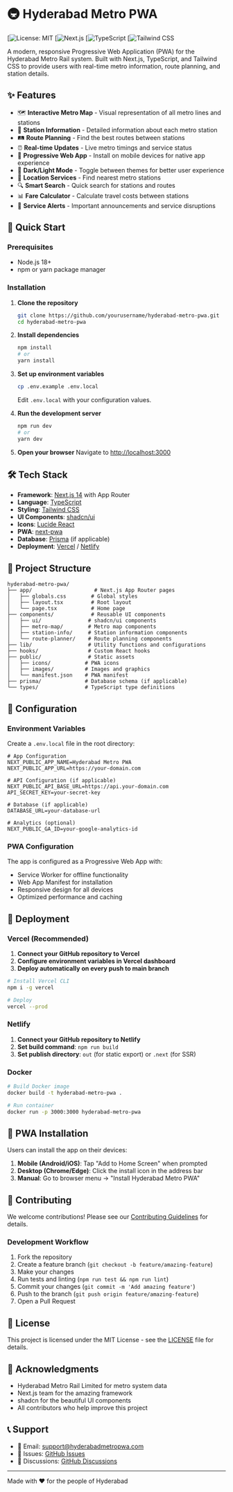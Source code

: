 
# 🚇 Hyderabad Metro PWA

[![License: MIT](https://i.ytimg.com/vi/xt4SuGd2pnY/hqdefault.jpg)
[![Next.js](https://i.ytimg.com/vi/4cgpu9L2AE8/maxresdefault.jpg)
[![TypeScript](https://i.ytimg.com/vi/uUalQbg-TGA/maxresdefault.jpg)
[![Tailwind CSS](https://i.pinimg.com/originals/d4/fe/fc/d4fefc25a38fec7c092681f86525b807.jpg)

A modern, responsive Progressive Web Application (PWA) for the Hyderabad Metro Rail system. Built with Next.js, TypeScript, and Tailwind CSS to provide users with real-time metro information, route planning, and station details.

## ✨ Features

- 🗺️ **Interactive Metro Map** - Visual representation of all metro lines and stations
- 🚉 **Station Information** - Detailed information about each metro station
- 🛤️ **Route Planning** - Find the best routes between stations
- ⏰ **Real-time Updates** - Live metro timings and service status
- 📱 **Progressive Web App** - Install on mobile devices for native app experience
- 🌙 **Dark/Light Mode** - Toggle between themes for better user experience
- 📍 **Location Services** - Find nearest metro stations
- 🔍 **Smart Search** - Quick search for stations and routes
- 📊 **Fare Calculator** - Calculate travel costs between stations
- 🚨 **Service Alerts** - Important announcements and service disruptions

## 🚀 Quick Start

### Prerequisites

- Node.js 18+ 
- npm or yarn package manager

### Installation

1. **Clone the repository**
   ```bash
   git clone https://github.com/yourusername/hyderabad-metro-pwa.git
   cd hyderabad-metro-pwa
   ```

2. **Install dependencies**
   ```bash
   npm install
   # or
   yarn install
   ```

3. **Set up environment variables**
   ```bash
   cp .env.example .env.local
   ```
   Edit `.env.local` with your configuration values.

4. **Run the development server**
   ```bash
   npm run dev
   # or
   yarn dev
   ```

5. **Open your browser**
   Navigate to [http://localhost:3000](http://localhost:3000)

## 🛠️ Tech Stack

- **Framework**: [Next.js 14](https://nextjs.org/) with App Router
- **Language**: [TypeScript](https://www.typescriptlang.org/)
- **Styling**: [Tailwind CSS](https://tailwindcss.com/)
- **UI Components**: [shadcn/ui](https://ui.shadcn.com/)
- **Icons**: [Lucide React](https://lucide.dev/)
- **PWA**: [next-pwa](https://github.com/shadowwalker/next-pwa)
- **Database**: [Prisma](https://www.prisma.io/) (if applicable)
- **Deployment**: [Vercel](https://vercel.com/) / [Netlify](https://netlify.com/)

## 📁 Project Structure

```
hyderabad-metro-pwa/
├── app/                    # Next.js App Router pages
│   ├── globals.css        # Global styles
│   ├── layout.tsx         # Root layout
│   └── page.tsx           # Home page
├── components/            # Reusable UI components
│   ├── ui/               # shadcn/ui components
│   ├── metro-map/        # Metro map components
│   ├── station-info/     # Station information components
│   └── route-planner/    # Route planning components
├── lib/                  # Utility functions and configurations
├── hooks/                # Custom React hooks
├── public/               # Static assets
│   ├── icons/           # PWA icons
│   ├── images/          # Images and graphics
│   └── manifest.json    # PWA manifest
├── prisma/              # Database schema (if applicable)
└── types/               # TypeScript type definitions
```

## 🔧 Configuration

### Environment Variables

Create a `.env.local` file in the root directory:

```env
# App Configuration
NEXT_PUBLIC_APP_NAME=Hyderabad Metro PWA
NEXT_PUBLIC_APP_URL=https://your-domain.com

# API Configuration (if applicable)
NEXT_PUBLIC_API_BASE_URL=https://api.your-domain.com
API_SECRET_KEY=your-secret-key

# Database (if applicable)
DATABASE_URL=your-database-url

# Analytics (optional)
NEXT_PUBLIC_GA_ID=your-google-analytics-id
```

### PWA Configuration

The app is configured as a Progressive Web App with:
- Service Worker for offline functionality
- Web App Manifest for installation
- Responsive design for all devices
- Optimized performance and caching

## 🚀 Deployment

### Vercel (Recommended)

1. **Connect your GitHub repository to Vercel**
2. **Configure environment variables in Vercel dashboard**
3. **Deploy automatically on every push to main branch**

```bash
# Install Vercel CLI
npm i -g vercel

# Deploy
vercel --prod
```

### Netlify

1. **Connect your GitHub repository to Netlify**
2. **Set build command**: `npm run build`
3. **Set publish directory**: `out` (for static export) or `.next` (for SSR)

### Docker

```bash
# Build Docker image
docker build -t hyderabad-metro-pwa .

# Run container
docker run -p 3000:3000 hyderabad-metro-pwa
```

## 📱 PWA Installation

Users can install the app on their devices:

1. **Mobile (Android/iOS)**: Tap "Add to Home Screen" when prompted
2. **Desktop (Chrome/Edge)**: Click the install icon in the address bar
3. **Manual**: Go to browser menu → "Install Hyderabad Metro PWA"

## 🤝 Contributing

We welcome contributions! Please see our [Contributing Guidelines](CONTRIBUTING.md) for details.

### Development Workflow

1. Fork the repository
2. Create a feature branch (`git checkout -b feature/amazing-feature`)
3. Make your changes
4. Run tests and linting (`npm run test && npm run lint`)
5. Commit your changes (`git commit -m 'Add amazing feature'`)
6. Push to the branch (`git push origin feature/amazing-feature`)
7. Open a Pull Request

## 📄 License

This project is licensed under the MIT License - see the [LICENSE](LICENSE) file for details.

## 🙏 Acknowledgments

- Hyderabad Metro Rail Limited for metro system data
- Next.js team for the amazing framework
- shadcn for the beautiful UI components
- All contributors who help improve this project

## 📞 Support

- 📧 Email: support@hyderabadmetropwa.com
- 🐛 Issues: [GitHub Issues](https://github.com/yourusername/hyderabad-metro-pwa/issues)
- 💬 Discussions: [GitHub Discussions](https://github.com/yourusername/hyderabad-metro-pwa/discussions)

---

Made with ❤️ for the people of Hyderabad

